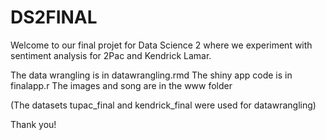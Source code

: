 # DS2FINAL

Welcome to our final projet for Data Science 2 where we experiment with sentiment analysis for 2Pac and Kendrick Lamar.

The data wrangling is in datawrangling.rmd
The shiny app code is in finalapp.r
The images and song are in the www folder

(The datasets tupac_final and kendrick_final were used for datawrangling)

Thank you!
